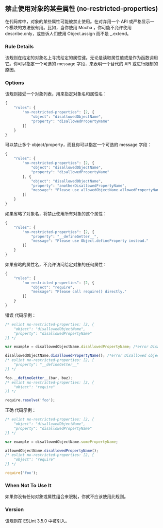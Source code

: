 ## 禁止使用对象的某些属性 (no-restricted-properties)

在代码库中，对象的某些属性可能被禁止使用。在对弃用一个 API 或严格显示一个模块的方法很有用。比如，当你使用 Mocha ，你可能不允许使用 describe.only，或告诉人们使用 Object.assign 而不是 _.extend。

### Rule Details
该规则在给定的对象名上寻找给定的属性键，无论是读取属性值或是作为函数调用它。你可以指定一个可选的 message 字段，来表明一个替代的 API 或进行限制的原因。

### Options
该规则接受一个对象列表，用来指定对象名和属性名：
```js
{
    "rules": {
        "no-restricted-properties": [2, {
            "object": "disallowedObjectName",
            "property": "disallowedPropertyName"
        }]
    }
}
```

可以禁止多个 object/property，而且你可以指定一个可选的 message 字段：
```js
{
    "rules": {
        "no-restricted-properties": [2, {
            "object": "disallowedObjectName",
            "property": "disallowedPropertyName"
        }, {
            "object": "disallowedObjectName",
            "property": "anotherDisallowedPropertyName",
            "message": "Please use allowedObjectName.allowedPropertyName."
        }]
    }
}
```

如果省略了对象名，将禁止使用所有对象的这个属性：
```js
{
    "rules": {
        "no-restricted-properties": [2, {
            "property": "__defineGetter__",
            "message": "Please use Object.defineProperty instead."
        }]
    }
}
```

如果省略的属性名，不允许访问给定对象的任何属性：
```js
{
    "rules": {
        "no-restricted-properties": [2, {
            "object": "require",
            "message": "Please call require() directly."
        }]
    }
}
```

错误 代码示例：
```js
/* eslint no-restricted-properties: [2, {
    "object": "disallowedObjectName",
    "property": "disallowedPropertyName"
}] */

var example = disallowedObjectName.disallowedPropertyName; /*error Disallowed object property: disallowedObjectName.disallowedPropertyName.*/

disallowedObjectName.disallowedPropertyName(); /*error Disallowed object property: disallowedObjectName.disallowedPropertyName.*/
/* eslint no-restricted-properties: [2, {
    "property": "__defineGetter__"
}] */

foo.__defineGetter__(bar, baz);
/* eslint no-restricted-properties: [2, {
    "object": "require"
}] */

require.resolve('foo');
```

正确 代码示例：
```js
/* eslint no-restricted-properties: [2, {
    "object": "disallowedObjectName",
    "property": "disallowedPropertyName"
}] */

var example = disallowedObjectName.somePropertyName;

allowedObjectName.disallowedPropertyName();
/* eslint no-restricted-properties: [2, {
    "object": "require"
}] */

require('foo');
```

### When Not To Use It
如果你没有任何对象或属性组合来限制，你就不应该使用此规则。

### Version
该规则在 ESLint 3.5.0 中被引入。

